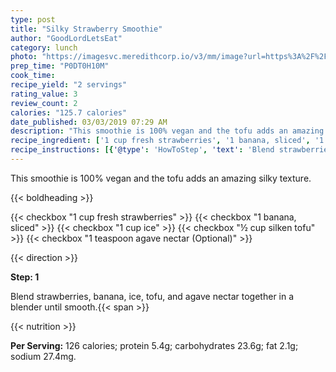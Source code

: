 ```yaml
---
type: post
title: "Silky Strawberry Smoothie"
author: "GoodLordLetsEat"
category: lunch
photo: "https://imagesvc.meredithcorp.io/v3/mm/image?url=https%3A%2F%2Fimages.media-allrecipes.com%2Fuserphotos%2F1123712.jpg"
prep_time: "P0DT0H10M"
cook_time: 
recipe_yield: "2 servings"
rating_value: 3
review_count: 2
calories: "125.7 calories"
date_published: 03/03/2019 07:29 AM
description: "This smoothie is 100% vegan and the tofu adds an amazing silky texture."
recipe_ingredient: ['1 cup fresh strawberries', '1 banana, sliced', '1 cup ice', '½ cup silken tofu', '1 teaspoon agave nectar']
recipe_instructions: [{'@type': 'HowToStep', 'text': 'Blend strawberries, banana, ice, tofu, and agave nectar together in a blender until smooth.\n'}]
---
```


This smoothie is 100% vegan and the tofu adds an amazing silky texture. 

{{< boldheading >}}

{{< checkbox "1 cup fresh strawberries" >}}
{{< checkbox "1  banana, sliced" >}}
{{< checkbox "1 cup ice" >}}
{{< checkbox "½ cup silken tofu" >}}
{{< checkbox "1 teaspoon agave nectar  (Optional)" >}}


{{< direction >}}

**Step: 1**

Blend strawberries, banana, ice, tofu, and agave nectar together in a blender until smooth.{{< span >}}

{{< nutrition >}}

**Per Serving:** 126 calories; protein 5.4g; carbohydrates 23.6g; fat 2.1g; sodium 27.4mg.